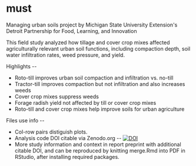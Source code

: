 # must
Managing urban soils project 
by Michigan State University Extension's Detroit Partnership for Food, Learning, and Innovation

This field study analyzed how tillage and cover crop mixes affected agriculturally relevant urban soil functions, including compaction depth, soil water infiltration rates, weed pressure, and yield.

Highlights --
- Roto-till improves urban soil compaction and infiltration vs. no-till
- Tractor-till improves compaction but not infiltration and also increases weeds
- Cover crop mixes suppress weeds
- Forage radish yield not affected by till or cover crop mixes
- Roto-till and cover crop mixes help improve soils for urban agriculture

Files use info --
- Col-row pairs distiguish plots.
- Analysis code DOI citable via Zenodo.org -- [![DOI](https://zenodo.org/badge/510875270.svg)](https://zenodo.org/badge/latestdoi/510875270)
- More study information and context in report preprint with additional citable DOI, and can be reproduced by knitting merge.Rmd into PDF in RStudio, after installing required packages.
